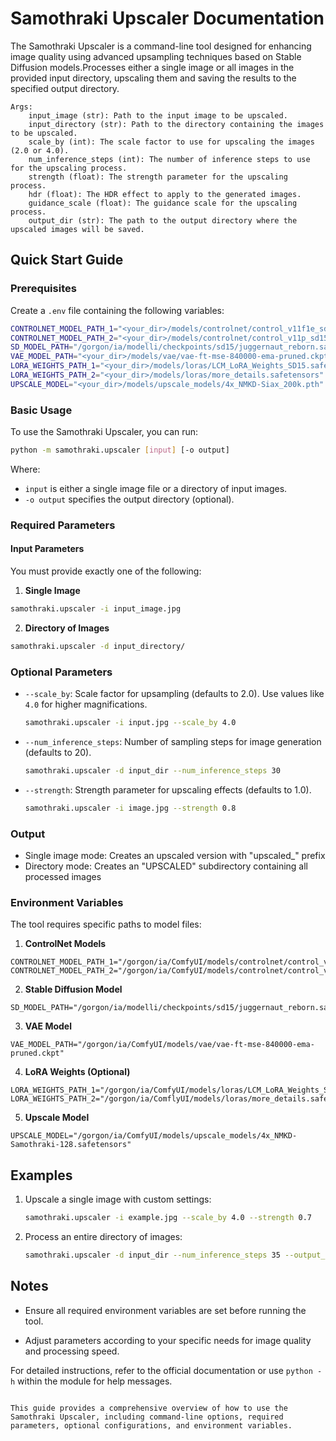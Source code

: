# Samothraki Upscaler Documentation

The Samothraki Upscaler is a command-line tool designed for enhancing image quality using advanced upsampling techniques based on Stable Diffusion models.Processes either a single image or all images in the provided input directory, upscaling them and saving the results to the specified output directory.
    
    Args:
        input_image (str): Path to the input image to be upscaled.
        input_directory (str): Path to the directory containing the images to be upscaled.
        scale_by (int): The scale factor to use for upscaling the images (2.0 or 4.0).
        num_inference_steps (int): The number of inference steps to use for the upscaling process.
        strength (float): The strength parameter for the upscaling process.
        hdr (float): The HDR effect to apply to the generated images.
        guidance_scale (float): The guidance scale for the upscaling process.
        output_dir (str): The path to the output directory where the upscaled images will be saved.


## Quick Start Guide

### Prerequisites

Create a `.env` file containing the following variables:

```bash
CONTROLNET_MODEL_PATH_1="<your_dir>/models/controlnet/control_v11f1e_sd15_tile.safetensors"
CONTROLNET_MODEL_PATH_2="<your_dir>/models/controlnet/control_v11p_sd15_inpaint_fp16.safetensors"
SD_MODEL_PATH="/gorgon/ia/modelli/checkpoints/sd15/juggernaut_reborn.safetensors"
VAE_MODEL_PATH="<your_dir>/models/vae/vae-ft-mse-840000-ema-pruned.ckpt"
LORA_WEIGHTS_PATH_1="<your_dir>/models/loras/LCM_LoRA_Weights_SD15.safetensors" 
LORA_WEIGHTS_PATH_2="<your_dir>/models/loras/more_details.safetensors"
UPSCALE_MODEL="<your_dir>/models/upscale_models/4x_NMKD-Siax_200k.pth"
```


### Basic Usage
To use the Samothraki Upscaler, you can run:

```bash
python -m samothraki.upscaler [input] [-o output]
```

Where:
- `input` is either a single image file or a directory of input images.
- `-o output` specifies the output directory (optional).

### Required Parameters

#### Input Parameters
You must provide exactly one of the following:

1. **Single Image**
```bash
samothraki.upscaler -i input_image.jpg
```

2. **Directory of Images**
```bash
samothraki.upscaler -d input_directory/
```

### Optional Parameters

- `--scale_by`: Scale factor for upsampling (defaults to 2.0). Use values like `4.0` for higher magnifications.
  
  ```bash
  samothraki.upscaler -i input.jpg --scale_by 4.0
  ```

- `--num_inference_steps`: Number of sampling steps for image generation (defaults to 20).

  ```bash
  samothraki.upscaler -d input_dir --num_inference_steps 30
  ```

- `--strength`: Strength parameter for upscaling effects (defaults to 1.0).

  ```bash
  samothraki.upscaler -i image.jpg --strength 0.8
  ```

### Output 

- Single image mode: Creates an upscaled version with "upscaled_" prefix
- Directory mode: Creates an "UPSCALED" subdirectory containing all processed images

### Environment Variables

The tool requires specific paths to model files:

1. **ControlNet Models**
```text
CONTROLNET_MODEL_PATH_1="/gorgon/ia/ComfyUI/models/controlnet/control_v11f1e_sd15_tile.safetensors"
CONTROLNET_MODEL_PATH_2="/gorgon/ia/ComfyUI/models/controlnet/control_v11p_sd15_inpaint_fp16.safetensors"
```

2. **Stable Diffusion Model**
```text
SD_MODEL_PATH="/gorgon/ia/modelli/checkpoints/sd15/juggernaut_reborn.safetensors"
```

3. **VAE Model**
```text
VAE_MODEL_PATH="/gorgon/ia/ComfyUI/models/vae/vae-ft-mse-840000-ema-pruned.ckpt"
```

4. **LoRA Weights (Optional)**
```text
LORA_WEIGHTS_PATH_1="/gorgon/ia/ComfyUI/models/loras/LCM_LoRA_Weights_SD15.safetensors"
LORA_WEIGHTS_PATH_2="/gorgon/ia/ComflyUI/models/loras/more_details.safetensors"
```

5. **Upscale Model**
```text
UPSCALE_MODEL="/gorgon/ia/ComfyUI/models/upscale_models/4x_NMKD-Samothraki-128.safetensors"
```


## Examples

1. Upscale a single image with custom settings:

   ```bash
   samothraki.upscaler -i example.jpg --scale_by 4.0 --strength 0.7
   ```

2. Process an entire directory of images:

   ```bash
   samothraki.upscaler -d input_dir --num_inference_steps 35 --output_dir output/
   ```

## Notes

- Ensure all required environment variables are set before running the tool.
  
- Adjust parameters according to your specific needs for image quality and processing speed.

For detailed instructions, refer to the official documentation or use `python -h` within the module for help messages.
```

This guide provides a comprehensive overview of how to use the Samothraki Upscaler, including command-line options, required parameters, optional configurations, and environment variables.